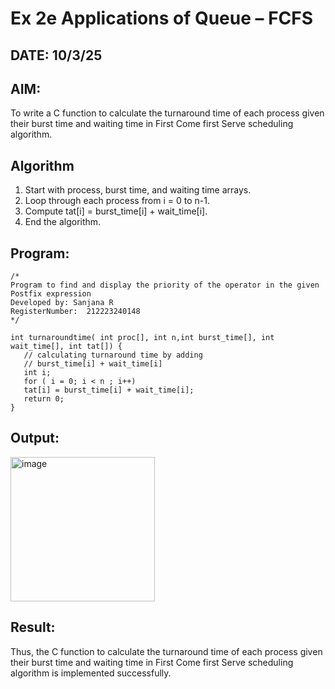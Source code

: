 # Ex 2e Applications of Queue – FCFS
## DATE: 10/3/25
## AIM:
To write a C function to calculate the turnaround time of each process given their burst time and waiting time in First Come first Serve scheduling algorithm.
## Algorithm

1. Start with process, burst time, and waiting time arrays. 
2. Loop through each process from i = 0 to n-1. 
3. Compute tat[i] = burst_time[i] + wait_time[i]. 
4. End the algorithm.   

## Program:
```
/*
Program to find and display the priority of the operator in the given Postfix expression
Developed by: Sanjana R
RegisterNumber:  212223240148
*/
 
int turnaroundtime( int proc[], int n,int burst_time[], int wait_time[], int tat[]) { 
   // calculating turnaround time by adding 
   // burst_time[i] + wait_time[i] 
   int i; 
   for ( i = 0; i < n ; i++) 
   tat[i] = burst_time[i] + wait_time[i]; 
   return 0; 
} 

```

## Output:

<img width="231" alt="image" src="https://github.com/user-attachments/assets/1c76f44f-fd12-4174-adee-58ee9eafb0ea" />



## Result:
Thus, the C function to calculate the turnaround time of each process given their burst time and waiting time in First Come first Serve scheduling algorithm is implemented successfully.
